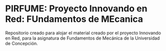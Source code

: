 # PIRFUME: Proyecto Innovando en Red: FUndamentos de MEcanica
Repositorio creado para alojar el material creado por el proyecto Innovando en Red, para la asignatura de Fundamentos de Mecánica de la Universidad de Concepción.
